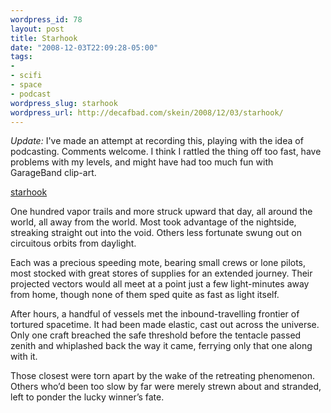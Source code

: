 ```yaml
--- 
wordpress_id: 78
layout: post
title: Starhook
date: "2008-12-03T22:09:28-05:00"
tags: 
- 
- scifi
- space
- podcast
wordpress_slug: starhook
wordpress_url: http://decafbad.com/skein/2008/12/03/starhook/
---
```

*Update:* I've made an attempt at recording this, playing with the idea of podcasting.  Comments welcome.  I think I rattled the thing off too fast, have problems with my levels, and might have had too much fun with GarageBand clip-art.

<a href='http://decafbad.com/skein/wp-content/uploads/2008/12/starhook.mp3'>starhook</a>

One hundred vapor trails and more struck upward that day, all around the world, all away from the world. Most took advantage of the nightside, streaking straight out into the void. Others less fortunate swung out on circuitous orbits from daylight.

Each was a precious speeding mote, bearing small crews or lone pilots, most stocked with great stores of supplies for an extended journey. Their projected vectors would all meet at a point just a few light-minutes away from home, though none of them sped quite as fast as light itself.

After hours, a handful of vessels met the inbound-travelling frontier of tortured spacetime. It had been made elastic, cast out across the universe. Only one craft breached the safe threshold before the tentacle passed zenith and whiplashed back the way it came, ferrying only that one along with it.

Those closest were torn apart by the wake of the retreating phenomenon. Others who’d been too slow by far were merely strewn about and stranded, left to ponder the lucky winner’s fate.
